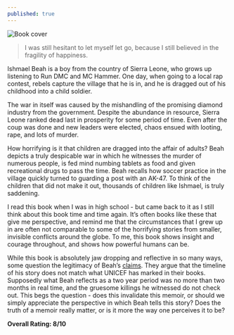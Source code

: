 ```yaml
---
published: true
---
```

![Book cover](https://images.macmillan.com/folio-assets/macmillan_us_frontbookcovers_1000H/9780374531263.jpg)

> I was still hesitant to let myself let go, because I still believed in the fragility of happiness.

Ishmael Beah is a boy from the country of Sierra Leone, who grows up listening to Run DMC and MC Hammer. One day, when going to a local rap contest, rebels capture the village that he is in, and he is dragged out of his childhood into a child soldier.

The war in itself was caused by the mishandling of the promising diamond industry from the government. Despite the abundance in resource, Sierra Leone ranked dead last in prosperity for some period of time. Even after the coup was done and new leaders were elected, chaos ensued with looting, rape, and lots of murder.

How horrifying is it that children are dragged into the affair of adults? Beah depicts a truly despicable war in which he witnesses the murder of numerous people, is fed mind numbing tablets as food and given recreational drugs to pass the time. Beah recalls how soccer practice in the village quickly turned to guarding a post with an AK-47. To think of the children that did not make it out, thousands of children like Ishmael, is truly saddening.

I read this book when I was in high school - but came back to it as I still think about this book time and time again. It’s often books like these that give me perspective, and remind me that the circumstances that I grew up in are often not comparable to some of the horrifying stories from smaller, invisible conflicts around the globe. To me, this book shows insight and courage throughout, and shows how powerful humans can be.

While this book is absolutely jaw dropping and reflective in so many ways, some question the legitimacy of Beah’s [claims](https://slate.com/culture/2008/03/the-feud-over-ishmael-beah-s-child-soldier-memoir-a-long-way-gone.html). They argue that the timeline of his story does not match what UNICEF has marked in their books. Supposedly what Beah reflects as a two year period was no more than two months in real time, and the gruesome killings he witnessed do not check out. This begs the question - does this invalidate this memoir, or should we simply appreciate the perspective in which Beah tells this story? Does the truth of a memoir really matter, or is it more the way one perceives it to be?

**Overall Rating: 8/10**
